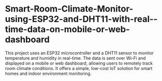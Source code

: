# Smart-Room-Climate-Monitor-using-ESP32-and-DHT11-with-real--time-data-on-mobile-or-web-dashboard
This project uses an ESP32 microcontroller and a DHT11 sensor to monitor temperature and humidity in real-time. The data is sent over Wi-Fi and displayed on a mobile or web dashboard, allowing users to remotely track room climate conditions. It offers a simple, low-cost IoT solution for smart homes and indoor environment monitoring.
